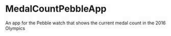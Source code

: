 # MedalCountPebbleApp
An app for the Pebble watch that shows the current medal count in the 2016 Olympics
